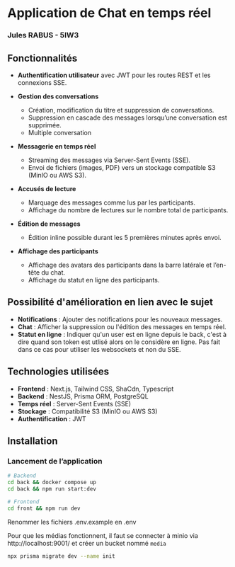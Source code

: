 # Application de Chat en temps réel

### Jules RABUS - 5IW3

## Fonctionnalités

* **Authentification utilisateur** avec JWT pour les routes REST et les connexions SSE.
* **Gestion des conversations**

    * Création, modification du titre et suppression de conversations.
    * Suppression en cascade des messages lorsqu’une conversation est supprimée.
    * Multiple conversation
* **Messagerie en temps réel**

    * Streaming des messages via Server-Sent Events (SSE).
    * Envoi de fichiers (images, PDF) vers un stockage compatible S3 (MinIO ou AWS S3).
* **Accusés de lecture**

    * Marquage des messages comme lus par les participants.
    * Affichage du nombre de lectures sur le nombre total de participants.
* **Édition de messages**

    * Édition inline possible durant les 5 premières minutes après envoi.
* **Affichage des participants**

    * Affichage des avatars des participants dans la barre latérale et l’en-tête du chat.
    * Affichage du statut en ligne des participants.

## Possibilité d'amélioration en lien avec le sujet
* **Notifications** : Ajouter des notifications pour les nouveaux messages.
* **Chat** : Afficher la suppression ou l'édition des messages en temps réel.
* **Statut en ligne** : Indiquer qu'un user est en ligne depuis le back, c'est à dire quand son token est utlisé alors on le considère en ligne. Pas fait dans ce cas pour utiliser les websockets et non du SSE.

## Technologies utilisées

* **Frontend** : Next.js, Tailwind CSS, ShaCdn, Typescript
* **Backend** : NestJS, Prisma ORM, PostgreSQL
* **Temps réel** : Server-Sent Events (SSE)
* **Stockage** : Compatibilité S3 (MinIO ou AWS S3)
* **Authentification** : JWT

## Installation

### Lancement de l’application

```bash
# Backend
cd back && docker compose up
cd back && npm run start:dev

# Frontend
cd front && npm run dev
```

Renommer les fichiers .env.example en .env

Pour que les médias fonctionnent, il faut se connecter à minio via http://localhost:9001/ et créer un bucket nommé `media`

```bash
npx prisma migrate dev --name init
```